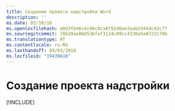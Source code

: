 ```yaml
---
title: Создание проекта надстройки Word
description: ''
ms.date: 03/10/18
ms.openlocfilehash: e0d3fb46cdc66c8ca6f81d6ee3aab2444dc42c7f
ms.sourcegitcommit: 78b28ae88d53bfef3134c09cc4336a5a8722c70b
ms.translationtype: HT
ms.contentlocale: ru-RU
ms.lasthandoff: 09/03/2018
ms.locfileid: "19439616"
---
```

# <a name="create-your-add-in-project"></a>Создание проекта надстройки

[!INCLUDE[](../includes/word-tutorial-setup.md)]